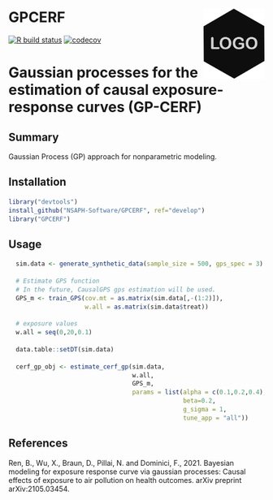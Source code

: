 # GPCERF <a href="https://NSAPH-Software.github.io/GPCERF"><img src="man/figures/png/logo_place_holder.png" align="right" width="120" /></a>

<!-- badges: start -->
[![R build status](https://github.com/NSAPH-Software/GPCERF/workflows/R-CMD-check/badge.svg)](https://github.com/NSAPH-Software/GPCERF/actions)
[![codecov](https://codecov.io/gh/fasrc/GPCERF/branch/develop/graph/badge.svg?token=066ISL822N)](https://codecov.io/gh/fasrc/GPCERF)
<!-- badges: end -->
 


# Gaussian processes for the estimation of causal exposure-response curves (GP-CERF)

## Summary
Gaussian Process (GP) approach for nonparametric modeling. 

## Installation

```r
library("devtools")
install_github("NSAPH-Software/GPCERF", ref="develop")
library("GPCERF")
```

## Usage


```r
  sim.data <- generate_synthetic_data(sample_size = 500, gps_spec = 3)

  # Estimate GPS function
  # In the future, CausalGPS gps estimation will be used.
  GPS_m <- train_GPS(cov.mt = as.matrix(sim.data[,-(1:2)]),
                     w.all = as.matrix(sim.data$treat))

  # exposure values
  w.all = seq(0,20,0.1)

  data.table::setDT(sim.data)

  cerf_gp_obj <- estimate_cerf_gp(sim.data,
                                  w.all,
                                  GPS_m,
                                  params = list(alpha = c(0.1,0.2,0.4),
                                                beta=0.2,
                                                g_sigma = 1,
                                                tune_app = "all"))

```

## References

Ren, B., Wu, X., Braun, D., Pillai, N. and Dominici, F., 2021. Bayesian modeling for exposure response curve via gaussian processes: Causal effects of exposure to air pollution on health outcomes. arXiv preprint arXiv:2105.03454.
